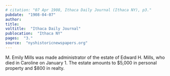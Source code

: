 ```yaml
---
# citation: "07 Apr 1908, Ithaca Daily Journal (Ithaca NY), p3."
pubdate:  "1908-04-07"
author: 
title: 
voltitle:  "Ithaca Daily Journal"
publocation:  "Ithaca NY"
pages:  "3."
source:  "nyshistoricnewspapers.org"
---
```


M. Emily Mills was made administrator of the estate of Edward H. Mills, who died in Caroline on January 1. The estate amounts to $5,000 in personal property and $800 in realty.


